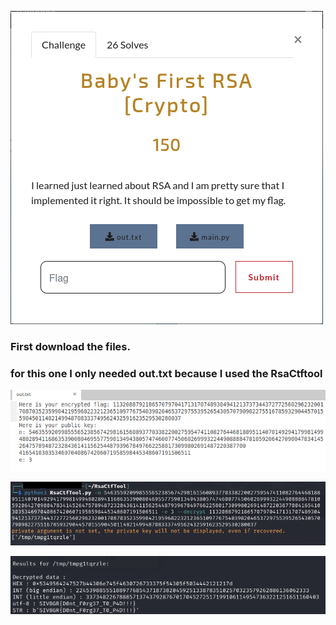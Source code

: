 ![c1](https://github.com/MDaleyJr/Files/blob/main/Baby'sfirstRSA1.png)

### First download the files.
### for this one I only needed out.txt because I used the RsaCtftool

![c1](https://github.com/MDaleyJr/Files/blob/main/Baby'sfirstRSA4.png)

![c1](https://github.com/MDaleyJr/Files/blob/main/Baby'sfirstRSA2.png)

![c1](https://github.com/MDaleyJr/Files/blob/main/Baby'sfirstRSA3.png)




